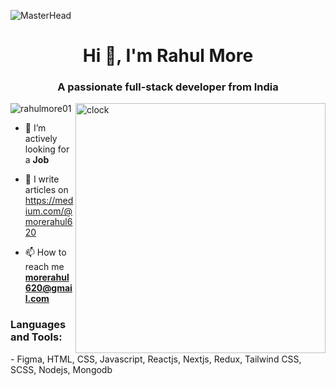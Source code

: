 ![MasterHead](https://mir-s3-cdn-cf.behance.net/project_modules/2800_opt_1/79731568097599.5b50bca477735.jpg)
<h1 align="center">Hi 👋, I'm Rahul More</h1>
<h3 align="center">A passionate full-stack developer from India</h3>
<img align="right" src="https://i.pinimg.com/originals/06/60/ef/0660efe82fa3da42ed56eef013171835.gif" alt="clock" width="400">
<p align="left"> <img src="https://komarev.com/ghpvc/?username=rahulmore01&label=Profile%20views&color=0e75b6&style=flat" alt="rahulmore01" /> </p>

- 🔭 I’m actively looking for a **Job**

- 📝 I write articles on https://medium.com/@morerahul620

- 📫 How to reach me **morerahul620@gmail.com**

<h3 align="left">Languages and Tools:</h3>
<p align="left">
 - Figma, HTML, CSS, Javascript, Reactjs, Nextjs, Redux, Tailwind CSS, SCSS, Nodejs, Mongodb
</p>


 
